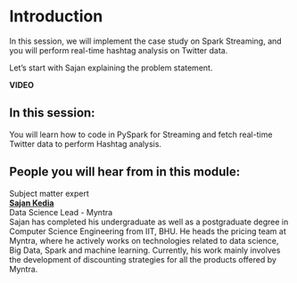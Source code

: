 # Introduction

In this session, we will implement the case study on Spark Streaming, and you will perform real-time hashtag analysis on Twitter data. 

Let’s start with Sajan explaining the problem statement.

**VIDEO**

## In this session:

You will learn how to code in PySpark for Streaming and fetch real-time Twitter data to perform Hashtag analysis.


## People you will hear from in this module: 

Subject matter expert  
**[Sajan Kedia](https://in.linkedin.com/in/sajan-kedia-b06a6821)**  
Data Science Lead - Myntra  
Sajan has completed his undergraduate as well as a postgraduate degree in Computer Science Engineering from IIT, BHU. He heads the pricing team at Myntra, where he actively works on technologies related to data science, Big Data, Spark and machine learning. Currently, his work mainly involves the development of discounting strategies for all the products offered by Myntra.